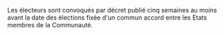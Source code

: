 Les électeurs sont convoqués par décret publié cinq semaines au moins avant la date des élections fixée d'un commun accord entre les Etats membres de la Communauté.
